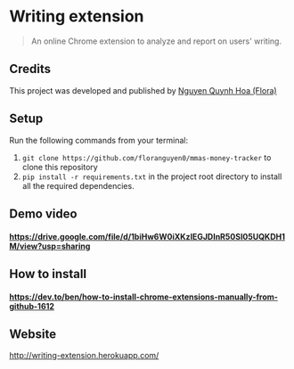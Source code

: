 # Writing extension
> An online Chrome extension to analyze and report on users' writing.

## Credits
This project was developed and published by [Nguyen Quynh Hoa (Flora)](https://github.com/floranguyen0)

## Setup
Run the following commands from your terminal:
1) `git clone https://github.com/floranguyen0/mmas-money-tracker` to clone this repository 
2) `pip install -r requirements.txt` in the project root directory to install all the required dependencies.

## Demo video 
#### https://drive.google.com/file/d/1biHw6W0iXKzlEGJDInR50SI05UQKDH1M/view?usp=sharing

## How to install
#### https://dev.to/ben/how-to-install-chrome-extensions-manually-from-github-1612

## Website
http://writing-extension.herokuapp.com/
